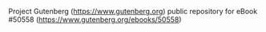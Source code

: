 Project Gutenberg (https://www.gutenberg.org) public repository for
eBook #50558 (https://www.gutenberg.org/ebooks/50558)

